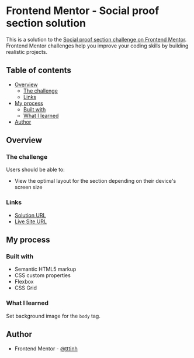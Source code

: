 # Frontend Mentor - Social proof section solution

This is a solution to the [Social proof section challenge on Frontend Mentor](https://www.frontendmentor.io/challenges/social-proof-section-6e0qTv_bA). Frontend Mentor challenges help you improve your coding skills by building realistic projects. 

## Table of contents

- [Overview](#overview)
  - [The challenge](#the-challenge)
  - [Links](#links)
- [My process](#my-process)
  - [Built with](#built-with)
  - [What I learned](#what-i-learned)
- [Author](#author)

## Overview

### The challenge

Users should be able to:

- View the optimal layout for the section depending on their device's screen size

### Links

- [Solution URL](https://www.frontendmentor.io/solutions/social-proof-section-QENAXNBn_)
- [Live Site URL](https://tttinh.github.io/frontendmentor_004/)

## My process

### Built with

- Semantic HTML5 markup
- CSS custom properties
- Flexbox
- CSS Grid

### What I learned

Set background image for the `body` tag.

## Author

- Frontend Mentor - [@tttinh](https://www.frontendmentor.io/profile/tttinh)
